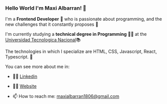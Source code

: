 ### Hello World I'm Maxi Albarran! 👋

I'm a **Frontend Developer** 🚀 who is passionate about programming, and the new challenges that it constantly proposes 🙌

I'm currently studying a **technical degree in Programming** 👨‍🎓 at the [Universidad Tecnologica Nacional](https://www.frh.utn.edu.ar/carrerastecnicatura_universitaria_en_programacion)📚

The technologies in which I specialize are HTML, CSS, Javascript, React, Typescript. 🤖

You can see more about me in:

- 👷‍♂️ [Linkedin](https://www.linkedin.com/in/maximiliano-albarr%C3%A1n/) 

- 👨‍💻 [Website](https://maxialbportfolio.netlify.app/)

- 📫 How to reach me: maxialbarran1806@gmail.com 


